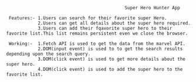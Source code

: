                                                  Super Hero Hunter App

     Features:- 1.Users can search for their favorite super Hero.
                2.Users can get all details about the super hero required.
                3.Users can add their fqavorite super hero to their favorite list.This list remains persistent even we close the browser.

     Working:-  1.Fetch API is used to get the data from the marvel API.
                2.DOM(input event) is used to to get the search results depending upon the search query.
                3.DOM(click event) is used to get more details about the super hero.
                4.DOM(click event) is used to add the super hero to the favorite list.
